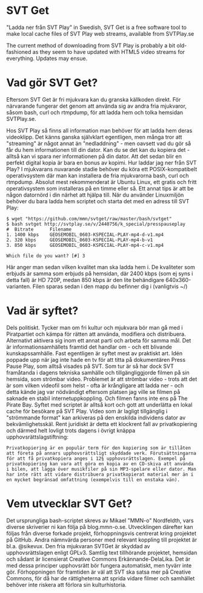 SVT Get
==========
"Ladda ner från SVT Play" in Swedish, SVT Get is a free software tool to make local cache files of SVT Play web streams, available from SVTPlay.se

The current method of downloading from SVT Play is probably a bit old-fashioned as they seem to have updated with HTML5 video streams for everything. Updates may ensue.


Vad gör SVT Get?
====================
Eftersom SVT Get är fri mjukvara kan du granska källkoden direkt. För närvarande fungerar det genom att använda sig av andra fria mjukvaror, såsom bash, curl och rtmpdump, för att ladda hem och tolka hemsidan SVTPlay.se.

Hos SVT Play så finns all information man behöver för att ladda hem deras videoklipp. Det känns ganska självklart egentligen, men många tror att "streaming" är något annat än "nedladdning" - men oavsett vad du gör så får du hem informationen till din dator. Kan du se det kan du kopiera det - alltså kan vi spara ner informationen på din dator. Att det sedan blir en perfekt digital kopia är bara en bonus av kopimi.
Hur laddar jag ner från SVT Play?
I mjukvarans nuvarande stadie behöver du köra ett POSIX-kompatibelt operativsystem där man kan installera de fria mjukvarorna bash, curl och rtmpdump. Absolut mest rekommenderat är Ubuntu Linux, ett gratis och fritt operativsystem som installeras på en timme eller så. Ett annat tips är att be någon datornörd i din närhet att hjälpa till.
När du använder Linuxmiljön behöver du bara ladda hem scriptet och starta det med en adress till SVT Play:

	$ wget "https://github.com/mmn/svtget/raw/master/bash/svtget"
	$ bash svtget http://svtplay.se/v/2440756/k_special/presspauseplay
	#  Bitrate      Filename
	1. 1400 kbps    GEOSEMOBIL_0603-KSPECIAL-PLAY-mp4-d-v1.mp4
	2. 320 kbps     GEOSEMOBIL_0603-KSPECIAL-PLAY-mp4-b-v1
	3. 850 kbps     GEOSEMOBIL_0603-KSPECIAL-PLAY-mp4-c-v1.mp4

	Which file do you want? [#] 3


Här anger man sedan vilken kvalitet man ska ladda hem i. De kvaliteter som erbjuds är samma som erbjuds på hemsidan, där 2400 kbps (som ej syns i detta fall) är HD 720P, medan 850 kbps är den lite behändigare 640x360-varianten. Filen sparas sedan i den mapp du befinner dig i (vanligtvis ~/)


Vad är syftet?
===================

Dels politiskt. Tycker man om fri kultur och mjukvara bör man gå med i Piratpartiet och kämpa för rätten att använda, modifiera och distribuera. Alternativt aktivera sig inom ett annat parti och arbeta för samma mål. Det är informationsamhällets framtid det handlar om - och ett blivande kunskapssamhälle.
Fast egentligen är syftet mest av praktiskt art. Idén poppade upp när jag inte hade en tv för att titta på dokumentären Press Pause Play, som alltså visades på SVT. Som tur är så har dock SVT framåtanda i dagens tekniska samhälle och tillgängliggjorde filmen på sin hemsida, som strömbar video. Problemet är att strömbar video - trots att det är som vilken videofil som helst - ofta är krångligare att ladda ner - och detta kände jag var nödvändigt eftersom platsen jag ville se filmen på saknade en stabil internetuppkoppling. Och filmen fanns inte ens på The Pirate Bay.
Syftet med scriptet är alltså kort och gott att underlätta en lokal cache för besökare på SVT Play. Video som är lagligt tillgänglig i "strömmande format" kan arkiveras på den enskilda individens dator av bekvämlighetsskäl. Rent juridiskt är detta ett klockrent fall av privatkopiering och därmed helt lovligt trots dagens i övrigt knäppa upphovsrättslagstiftning:

	Privatkopiering är en populär term för den kopiering som är tillåten att företa på annars upphovsrättsligt skyddade verk. Förutsättningarna för att få privatkopiera anges i 12§ upphovsrättslagen. Exempel på privatkopiering kan vara att göra en kopia av en CD-skiva att använda i bilen, att lägga över musikfiler på sin MP3-spelare eller dator. Man har inte rätt att vidare distribuera privatkopierat material mer än i en mycket begränsad omfattning (exempelvis till en enstaka vän).


Vem utvecklar SVT Get?
===========================

Det ursprungliga bash-scriptet skrevs av Mikael "MMN-o" Nordfeldth, vars diverse skriverier ni kan följa på blog.mmn-o.se. Utvecklingen därefter kan följas från diverse forkade projekt, förhoppningsvis centrerat kring projektet på GitHub.
Andra nämnvärda personer med relevant koppling till projektet är bl.a. @sikevux.
Den fria mjukvaran SVTGet är skyddad av upphovsrättslagen enligt GPLv3. Samtlig text tillhörande projektet, hemsidan och sådant är licensierat Creative Commons Erkännande-DelaLika. Det är med dessa principer upphovsrätt bör fungera automatiskt, men tyvärr inte gör. Förhoppningen för framtiden är väl att SVT ska satsa mer på Creative Commons, för då har de rättigheterna att sprida vidare filmer och samhället behöver inte riskera att förlora sin kulturhistoria.
